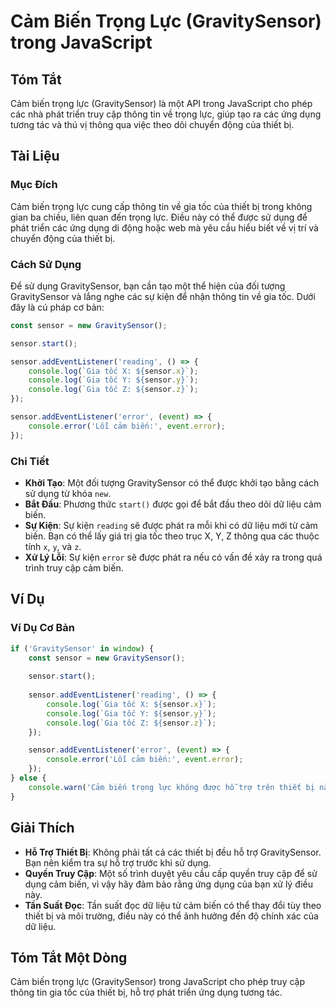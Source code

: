 <!--
Meta Description: # Cảm Biến Trọng Lực (GravitySensor) trong JavaScript ## Tóm Tắt Cảm biến trọng lực (GravitySensor) là một API trong JavaScript cho phép các nhà phát ...
Meta Keywords: sensor, cảm, biến, gravitysensor, dụng
-->

# Cảm Biến Trọng Lực (GravitySensor) trong JavaScript

## Tóm Tắt
Cảm biến trọng lực (GravitySensor) là một API trong JavaScript cho phép các nhà phát triển truy cập thông tin về trọng lực, giúp tạo ra các ứng dụng tương tác và thú vị thông qua việc theo dõi chuyển động của thiết bị.

## Tài Liệu
### Mục Đích
Cảm biến trọng lực cung cấp thông tin về gia tốc của thiết bị trong không gian ba chiều, liên quan đến trọng lực. Điều này có thể được sử dụng để phát triển các ứng dụng di động hoặc web mà yêu cầu hiểu biết về vị trí và chuyển động của thiết bị.

### Cách Sử Dụng
Để sử dụng GravitySensor, bạn cần tạo một thể hiện của đối tượng GravitySensor và lắng nghe các sự kiện để nhận thông tin về gia tốc. Dưới đây là cú pháp cơ bản:

```javascript
const sensor = new GravitySensor();

sensor.start();

sensor.addEventListener('reading', () => {
    console.log(`Gia tốc X: ${sensor.x}`);
    console.log(`Gia tốc Y: ${sensor.y}`);
    console.log(`Gia tốc Z: ${sensor.z}`);
});

sensor.addEventListener('error', (event) => {
    console.error('Lỗi cảm biến:', event.error);
});
```

### Chi Tiết
- **Khởi Tạo**: Một đối tượng GravitySensor có thể được khởi tạo bằng cách sử dụng từ khóa `new`. 
- **Bắt Đầu**: Phương thức `start()` được gọi để bắt đầu theo dõi dữ liệu cảm biến.
- **Sự Kiện**: Sự kiện `reading` sẽ được phát ra mỗi khi có dữ liệu mới từ cảm biến. Bạn có thể lấy giá trị gia tốc theo trục X, Y, Z thông qua các thuộc tính `x`, `y`, và `z`.
- **Xử Lý Lỗi**: Sự kiện `error` sẽ được phát ra nếu có vấn đề xảy ra trong quá trình truy cập cảm biến.

## Ví Dụ
### Ví Dụ Cơ Bản
```javascript
if ('GravitySensor' in window) {
    const sensor = new GravitySensor();
    
    sensor.start();
    
    sensor.addEventListener('reading', () => {
        console.log(`Gia tốc X: ${sensor.x}`);
        console.log(`Gia tốc Y: ${sensor.y}`);
        console.log(`Gia tốc Z: ${sensor.z}`);
    });

    sensor.addEventListener('error', (event) => {
        console.error('Lỗi cảm biến:', event.error);
    });
} else {
    console.warn('Cảm biến trọng lực không được hỗ trợ trên thiết bị này.');
}
```

## Giải Thích
- **Hỗ Trợ Thiết Bị**: Không phải tất cả các thiết bị đều hỗ trợ GravitySensor. Bạn nên kiểm tra sự hỗ trợ trước khi sử dụng.
- **Quyền Truy Cập**: Một số trình duyệt yêu cầu cấp quyền truy cập để sử dụng cảm biến, vì vậy hãy đảm bảo rằng ứng dụng của bạn xử lý điều này.
- **Tần Suất Đọc**: Tần suất đọc dữ liệu từ cảm biến có thể thay đổi tùy theo thiết bị và môi trường, điều này có thể ảnh hưởng đến độ chính xác của dữ liệu.

## Tóm Tắt Một Dòng
Cảm biến trọng lực (GravitySensor) trong JavaScript cho phép truy cập thông tin gia tốc của thiết bị, hỗ trợ phát triển ứng dụng tương tác.